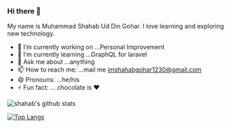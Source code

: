 ### Hi there 👋
My name is Muhammad Shahab Ud Din Gohar. I love learning and exploring new technology.


- 🔭 I’m currently working on ...Personal Improvement
- 🌱 I’m currently learning ...GraphQL for laravel
- 💬 Ask me about ...anything
- 📫 How to reach me: ...mail me imshahabgohar1230@gmail.com
- 😄 Pronouns: ...he/his
- ⚡ Fun fact: ... chocolate is :heart:


![shahab's github stats](https://github-readme-stats.vercel.app/api?username=shahabgohar&show_icons=true&theme=dark)


[![Top Langs](https://github-readme-stats.vercel.app/api/top-langs/?username=shahabgohar&hide=html)](https://github.com/anuraghazra/github-readme-stats)
